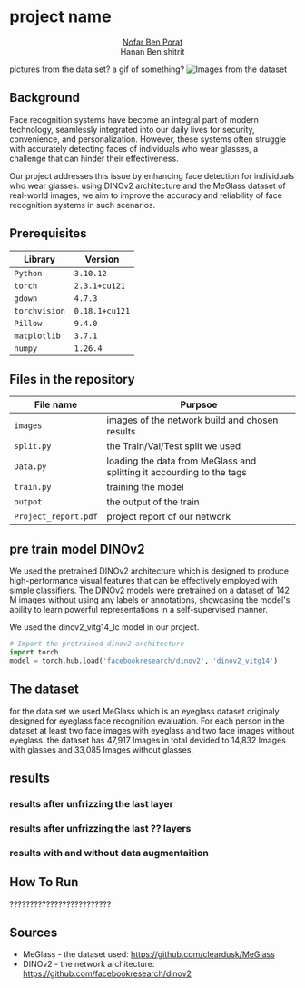 # project name
 
  <p align="center">
    <a href="https://github.com/orronai">Nofar Ben Porat</a>
  <br>
    Hanan Ben shitrit
  </p>


pictures from the data set? a gif of something?
![Images from the dataset](./)

## Background
Face recognition systems have become an integral part of modern technology, seamlessly integrated into our daily lives for security, convenience, and personalization. 
However, these systems often struggle with accurately detecting faces of individuals who wear glasses, a challenge that can hinder their effectiveness.

Our project addresses this issue by enhancing face detection for individuals who wear glasses. using DINOv2 architecture and the MeGlass dataset of real-world images, we aim to improve the accuracy and reliability of face recognition systems in such scenarios.

## Prerequisites
|Library         | Version |
|----------------------|----|
|`Python`|  `3.10.12`|
|`torch`|  `2.3.1+cu121`|
|`gdown`|  `4.7.3`|
|`torchvision`|  `0.18.1+cu121`|
|`Pillow`|  `9.4.0`|
|`matplotlib`|  `3.7.1`|
|`numpy`|  `1.26.4`|

## Files in the repository

|File name         | Purpsoe |
|----------------------|------|
|`images`| images of the network build and chosen results|
|`split.py`| the Train/Val/Test split we used|
|`Data.py`| loading the data from MeGlass and splitting it accourding to the tags| 
|`train.py`| training the model| 
|`outpot`| the output of the train| 
|`Project_report.pdf`| project report of our network|

## pre train model DINOv2
We used the pretrained DINOv2 architecture which is designed to produce high-performance visual features that can be effectively employed with simple classifiers.
The DINOv2 models were pretrained on a dataset of 142 M images without using any labels or annotations, showcasing the model's ability to learn powerful representations in a self-supervised manner.

We used the dinov2_vitg14_lc model in our project.
```python
# Import the pretrained dinov2 architecture
import torch
model = torch.hub.load('facebookresearch/dinov2', 'dinov2_vitg14')
```
## The dataset
for the data set we used MeGlass which is an eyeglass dataset originaly designed for eyeglass face recognition evaluation. 
For each person in the dataset at least two face images with eyeglass and two face images without eyeglass.
the dataset has	47,917 Images in total devided to 14,832 Images with glasses and 33,085 Images without glasses.

## results 

### results after unfrizzing the last layer  

### results after unfrizzing the last ?? layers 
### results with and without data augmentaition

## How To Run
?????????????????????????


## Sources
* MeGlass - the dataset used: https://github.com/cleardusk/MeGlass
* DINOv2 - the network architecture: https://github.com/facebookresearch/dinov2
